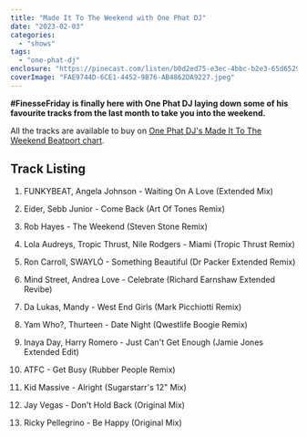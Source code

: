 ```yaml
---
title: "Made It To The Weekend with One Phat DJ"
date: "2023-02-03"
categories: 
  - "shows"
tags: 
  - "one-phat-dj"
enclosure: "https://pinecast.com/listen/b0d2ed75-e3ec-4bbc-b2e3-65d652960c8f.mp3 57793625 audio/mpeg "
coverImage: "FAE9744D-6CE1-4452-9B76-AB4862DA9227.jpeg"
---
```


**#FinesseFriday is finally here with One Phat DJ laying down some of his favourite tracks from the last month to take you into the weekend.**

All the tracks are available to buy on [One Phat DJ's Made It To The Weekend Beatport chart](https://www.beatport.com/chart/made-it-to-the-weekend/763690).

## **Track Listing**

1. FUNKYBEAT, Angela Johnson - Waiting On A Love (Extended Mix)

3. Eider, Sebb Junior - Come Back (Art Of Tones Remix)

5. Rob Hayes - The Weekend (Steven Stone Remix)

7. Lola Audreys, Tropic Thrust, Nile Rodgers - Miami (Tropic Thrust Remix)

9. Ron Carroll, SWAYLÓ - Something Beautiful (Dr Packer Extended Remix)

11. Mind Street, Andrea Love - Celebrate (Richard Earnshaw Extended Revibe)

13. Da Lukas, Mandy - West End Girls (Mark Picchiotti Remix)

15. Yam Who?, Thurteen - Date Night (Qwestlife Boogie Remix)

17. Inaya Day, Harry Romero - Just Can't Get Enough (Jamie Jones Extended Edit)

19. ATFC - Get Busy (Rubber People Remix)

21. Kid Massive - Alright (Sugarstarr's 12" Mix)

23. Jay Vegas - Don't Hold Back (Original Mix)

25. Ricky Pellegrino - Be Happy (Original Mix)
